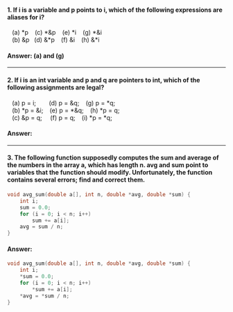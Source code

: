 #### 1. If i is a variable and p points to i, which of the following expressions are aliases for i?

&ensp; (a) \*p &ensp; (c) \*\&p &ensp; (e) \*i &ensp; (g) \*\&i  
&ensp; (b) \&p &ensp;(d) \&\*p &ensp; (f) \&i &ensp; (h) \&\*i  
  
#### Answer: (a) and (g)  
-----
  
#### 2. If i is an int variable and p and q are pointers to int, which of the following assignments are legal?  
  
&ensp; (a) p = i; &ensp; &ensp; &nbsp;(d) p = \&q; &ensp; (g) p = \*q;  
&ensp; (b) \*p = \&i; &ensp; (e) p = \*\&q; &ensp; (h) \*p = q;  
&ensp; (c) \&p = q; &ensp; &nbsp;(f) p = q; &ensp; (i) \*p = \*q;
  
#### Answer:  
-----
  
#### 3. The following function supposedly computes the sum and average of the numbers in the array a, which has length n. avg and sum point to variables that the function should modify. Unfortunately, the function contains several errors; find and correct them.  

```c
void avg_sum(double a[], int n, double *avg, double *sum) {
	int i;
    sum = 0.0;
    for (i = 0; i < n; i++)
    	sum += a[i];
    avg = sum / n;
}
```  

#### Answer:
```c
void avg_sum(double a[], int n, double *avg, double *sum) {
	int i;
    *sum = 0.0;
    for (i = 0; i < n; i++)
    	*sum += a[i];
    *avg = *sum / n;
}
```
